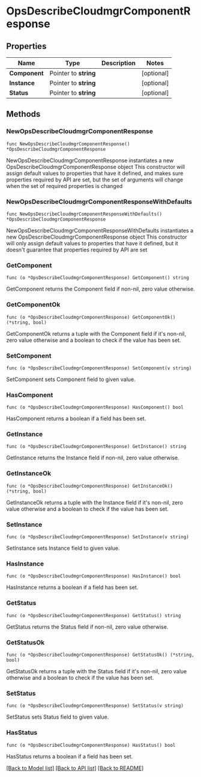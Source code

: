 # OpsDescribeCloudmgrComponentResponse

## Properties

Name | Type | Description | Notes
------------ | ------------- | ------------- | -------------
**Component** | Pointer to **string** |  | [optional] 
**Instance** | Pointer to **string** |  | [optional] 
**Status** | Pointer to **string** |  | [optional] 

## Methods

### NewOpsDescribeCloudmgrComponentResponse

`func NewOpsDescribeCloudmgrComponentResponse() *OpsDescribeCloudmgrComponentResponse`

NewOpsDescribeCloudmgrComponentResponse instantiates a new OpsDescribeCloudmgrComponentResponse object
This constructor will assign default values to properties that have it defined,
and makes sure properties required by API are set, but the set of arguments
will change when the set of required properties is changed

### NewOpsDescribeCloudmgrComponentResponseWithDefaults

`func NewOpsDescribeCloudmgrComponentResponseWithDefaults() *OpsDescribeCloudmgrComponentResponse`

NewOpsDescribeCloudmgrComponentResponseWithDefaults instantiates a new OpsDescribeCloudmgrComponentResponse object
This constructor will only assign default values to properties that have it defined,
but it doesn't guarantee that properties required by API are set

### GetComponent

`func (o *OpsDescribeCloudmgrComponentResponse) GetComponent() string`

GetComponent returns the Component field if non-nil, zero value otherwise.

### GetComponentOk

`func (o *OpsDescribeCloudmgrComponentResponse) GetComponentOk() (*string, bool)`

GetComponentOk returns a tuple with the Component field if it's non-nil, zero value otherwise
and a boolean to check if the value has been set.

### SetComponent

`func (o *OpsDescribeCloudmgrComponentResponse) SetComponent(v string)`

SetComponent sets Component field to given value.

### HasComponent

`func (o *OpsDescribeCloudmgrComponentResponse) HasComponent() bool`

HasComponent returns a boolean if a field has been set.

### GetInstance

`func (o *OpsDescribeCloudmgrComponentResponse) GetInstance() string`

GetInstance returns the Instance field if non-nil, zero value otherwise.

### GetInstanceOk

`func (o *OpsDescribeCloudmgrComponentResponse) GetInstanceOk() (*string, bool)`

GetInstanceOk returns a tuple with the Instance field if it's non-nil, zero value otherwise
and a boolean to check if the value has been set.

### SetInstance

`func (o *OpsDescribeCloudmgrComponentResponse) SetInstance(v string)`

SetInstance sets Instance field to given value.

### HasInstance

`func (o *OpsDescribeCloudmgrComponentResponse) HasInstance() bool`

HasInstance returns a boolean if a field has been set.

### GetStatus

`func (o *OpsDescribeCloudmgrComponentResponse) GetStatus() string`

GetStatus returns the Status field if non-nil, zero value otherwise.

### GetStatusOk

`func (o *OpsDescribeCloudmgrComponentResponse) GetStatusOk() (*string, bool)`

GetStatusOk returns a tuple with the Status field if it's non-nil, zero value otherwise
and a boolean to check if the value has been set.

### SetStatus

`func (o *OpsDescribeCloudmgrComponentResponse) SetStatus(v string)`

SetStatus sets Status field to given value.

### HasStatus

`func (o *OpsDescribeCloudmgrComponentResponse) HasStatus() bool`

HasStatus returns a boolean if a field has been set.


[[Back to Model list]](../README.md#documentation-for-models) [[Back to API list]](../README.md#documentation-for-api-endpoints) [[Back to README]](../README.md)


